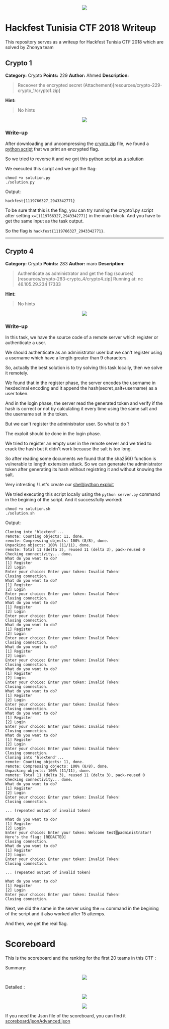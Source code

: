 <p align="center">
<img src="logo.png"/>
</p>

# Hackfest Tunisia CTF 2018 Writeup
This repository serves as a writeup for Hackfest Tunisia CTF 2018 which are solved by Zhonya team

## Crypto 1

**Category:** Crypto
**Points:** 229
**Author:** Ahmed
**Description:**

>Receover the encrypted secret 
>(Attachement)[resources/crypto-229-crypto_1/crypto1.zip]


**Hint:**

> No hints

<p align="center">
<img src="resources/crypto-229-crypto_1/_description.PNG"/>
</p>

### Write-up
After downloading and uncompressing the [crypto.zip](resources/crypto-229-crypto_1/crypto1.zip) file, we found a [python script](resources/crypto-229-crypto_1/crypto1.py) that we print an encrypted flag.

So we tried to reverse it and we got this [python script as a solution](resources/crypto-229-crypto_1/solution.py)

We executed this script and we got the flag:
```
chmod +x solution.py
./solution.py
```

Output:
```
hackfest{1119766327_2943342771}
```

To be sure that this is the flag, you can try running the crypto1.py script after setting ```x=[1119766327,2943342771]``` in the main block. And you have to get the same input as the task output.

So the flag is ```hackfest{1119766327_2943342771}```.
___





## Crypto 4

**Category:** Crypto
**Points:** 283
**Author:** maro
**Description:**

>Authenticate as administrator and get the flag
>(sources)[resources/crypto-283-crypto_4/crypto4.zip]
>Running at: 
>nc 46.105.29.234 17333


**Hint:**

> No hints

<p align="center">
<img src="resources/crypto-283-crypto_4/_description.PNG"/>
</p>

### Write-up
In this task, we have the source code of a remote server which register or authenticate a user.

We should authenticate as an administrator user but we can't register using a username which have a length greater than 9 characters.

So, actually the best solution is to try solving this task locally, then we solve it remotely.

We found that in the register phase, the server encodes the username in hexdecimal encoding and it append the hash(secret_salt+username) as a user token.

And in the login phase, the server read the generated token and verify if the hash is correct or not by calculating it every time using the same salt and the username set in the token.

But we can't register the administrator user. So what to do ?

The exploit should be done in the login phase.

We tried to register an empty user in the remote server and we tried to crack the hash but it didn't work because the salt is too long.

So after reading some documents we found that the sha256() function is vulnerable to length extension attack. So we can generate the administrator token after generating its hash without registring it and without knowing the salt.

Very intresting ! Let's create our [shell/python exploit](resources/crypto-283-crypto_4/solution.sh)

We tried executing this script locally using the ```python server.py``` command in the begining of the script. And it successfully worked:
```
chmod +x solution.sh
./solution.sh
```

Output:
```
Cloning into 'hlextend'...
remote: Counting objects: 11, done.
remote: Compressing objects: 100% (8/8), done.
Unpacking objects: 100% (11/11), done.
remote: Total 11 (delta 3), reused 11 (delta 3), pack-reused 0
Checking connectivity... done.
What do you want to do?
[1] Register
[2] Login
Enter your choice: Enter your token: Invalid Token!
Closing connection.
What do you want to do?
[1] Register
[2] Login
Enter your choice: Enter your token: Invalid Token!
Closing connection.
What do you want to do?
[1] Register
[2] Login
Enter your choice: Enter your token: Invalid Token!
Closing connection.
What do you want to do?
[1] Register
[2] Login
Enter your choice: Enter your token: Invalid Token!
Closing connection.
What do you want to do?
[1] Register
[2] Login
Enter your choice: Enter your token: Invalid Token!
Closing connection.
What do you want to do?
[1] Register
[2] Login
Enter your choice: Enter your token: Invalid Token!
Closing connection.
What do you want to do?
[1] Register
[2] Login
Enter your choice: Enter your token: Invalid Token!
Closing connection.
What do you want to do?
[1] Register
[2] Login
Enter your choice: Enter your token: Invalid Token!
Closing connection.
What do you want to do?
[1] Register
[2] Login
Enter your choice: Enter your token: Invalid Token!
Closing connection.
Cloning into 'hlextend'...
remote: Counting objects: 11, done.
remote: Compressing objects: 100% (8/8), done.
Unpacking objects: 100% (11/11), done.
remote: Total 11 (delta 3), reused 11 (delta 3), pack-reused 0
Checking connectivity... done.
What do you want to do?
[1] Register
[2] Login
Enter your choice: Enter your token: Invalid Token!
Closing connection.

... (repeated output of invalid token)

What do you want to do?
[1] Register
[2] Login
Enter your choice: Enter your token: Welcome test▒padministrator!
Here's the flag: [REDACTED]
Closing connection.
What do you want to do?
[1] Register
[2] Login
Enter your choice: Enter your token: Invalid Token!
Closing connection.

... (repeated output of invalid token)

What do you want to do?
[1] Register
[2] Login
Enter your choice: Enter your token: Invalid Token!
Closing connection.
```

Next, we did the same in the server using the ```nc``` command in the begining of the script and it also worked after 15 attemps.

And then, we get the real flag.













# Scoreboard

This is the scoreboard and the ranking for the first 20 teams in this CTF :

Summary:

<p align="center">
<img src="scoreboard/ALL.PNG"/>
</p>

Detailed :

<p align="center">
<img src="scoreboard/1.PNG"/>
</p>
<p align="center">
<img src="scoreboard/2.PNG"/>
</p>

If you need the Json file of the scoreboard, you can find it [scoreboard/jsonAdvanced.json](here)

